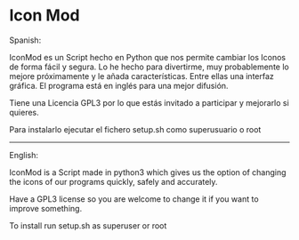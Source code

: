 Icon Mod
=======

Spanish:

IconMod es un Script hecho en Python que nos permite cambiar los Iconos de forma fácil y segura. Lo he hecho para divertirme, muy probablemente lo mejore próximamente y le añada características. Entre ellas una interfaz gráfica. El programa está en inglés para una mejor difusión.

Tiene una Licencia GPL3 por lo que estás invitado a participar y mejorarlo si quieres.

Para instalarlo ejecutar el fichero setup.sh como superusuario o root

***

English:

IconMod is a Script made in python3 which gives us the option of changing the icons of our programs quickly, safely and accurately.

Have a GPL3 license so you are welcome to change it if you want to improve something.

To install run setup.sh as superuser or root
